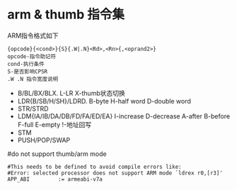 # arm & thumb 指令集
ARM指令格式如下
```
{opcode}{<cond>}{S}{.W|.N}<Rd>,<Rn>{,<oprand2>}
opcode-指令助记符
cond-执行条件
S-是否影响CPSR
.W .N 指令宽度说明
```
* B/BL/BX/BLX. L-LR X-thumb状态切换
* LDR{B/SB/H/SH}/LDRD. B-byte H-half word D-double word 
* STR/STRD
* LDM{IA/IB/DA/DB/FD/FA/ED/EA} I-increase D-decrease A-after B-before F-full E-empty !-地址回写
* STM
* PUSH/POP/SWAP

#do not support thumb/arm mode
```
#This needs to be defined to avoid compile errors like:
#Error: selected processor does not support ARM mode `ldrex r0,[r3]'
APP_ABI 		:= armeabi-v7a
```
